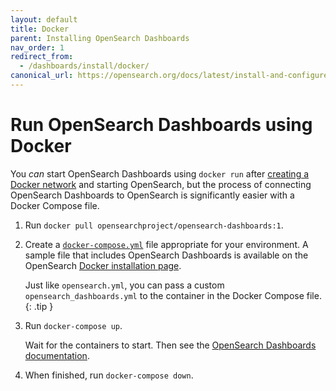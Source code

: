 ```yaml
---
layout: default
title: Docker
parent: Installing OpenSearch Dashboards
nav_order: 1
redirect_from: 
  - /dashboards/install/docker/
canonical_url: https://opensearch.org/docs/latest/install-and-configure/install-dashboards/docker/
---
```


# Run OpenSearch Dashboards using Docker

You *can* start OpenSearch Dashboards using `docker run` after [creating a Docker network](https://docs.docker.com/engine/reference/commandline/network_create/) and starting OpenSearch, but the process of connecting OpenSearch Dashboards to OpenSearch is significantly easier with a Docker Compose file.

1. Run `docker pull opensearchproject/opensearch-dashboards:1`.

1. Create a [`docker-compose.yml`](https://docs.docker.com/compose/compose-file/) file appropriate for your environment. A sample file that includes OpenSearch Dashboards is available on the OpenSearch [Docker installation page]({{site.url}}{{site.baseurl}}/opensearch/install/docker#sample-docker-composeyml).

   Just like `opensearch.yml`, you can pass a custom `opensearch_dashboards.yml` to the container in the Docker Compose file.
   {: .tip }

1. Run `docker-compose up`.

   Wait for the containers to start. Then see the [OpenSearch Dashboards documentation]({{site.url}}{{site.baseurl}}/dashboards/index/).

1. When finished, run `docker-compose down`.
